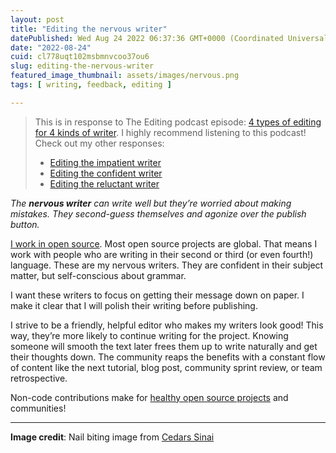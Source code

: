 ```yaml
---
layout: post
title: "Editing the nervous writer"
datePublished: Wed Aug 24 2022 06:37:36 GMT+0000 (Coordinated Universal Time)
date: "2022-08-24"
cuid: cl778uqt102msbmnvcoo37ou6
slug: editing-the-nervous-writer
featured_image_thumbnail: assets/images/nervous.png
tags: [ writing, feedback, editing ]

---
```


> This is in response to The Editing podcast episode: [4 types of editing for 4 kinds of  writer](https://theeditingpodcast.captivate.fm/episode/kinds-of-writer). I highly recommend listening to this podcast!   
> Check out my other responses:
> - [Editing the impatient writer](https://flicstar.com/editing-the-impatient-writer)
> - [Editing the confident writer](https://flicstar.com/editing-the-confident-writer)
> - [Editing the reluctant writer](https://flicstar.com/editing-the-reluctant-writer)


*The **nervous writer** can write well but they’re worried about making mistakes. They second-guess themselves and agonize over the publish button.*

[I work in open source](https://flicstar.com/editing-open-source). Most open source projects are global. That means I work with people who are writing in their second or third (or even fourth!) language. These are my nervous writers. They are confident in their subject matter, but self-conscious about grammar.
 
I want these writers to focus on getting their message down on paper. I make it clear that I will polish their writing before publishing. 

I strive to be a friendly, helpful editor who makes my writers look good! This way, they’re more likely to continue writing for the project. Knowing someone will smooth the text later frees them up to write naturally and get their thoughts down. The community reaps the benefits with a constant flow of content like the next tutorial, blog post, community sprint review, or team retrospective.
 
Non-code contributions make for [healthy open source projects](https://flicstar.com/trust-signals) and communities!

---

**Image credit**: Nail biting image from [Cedars Sinai](https://www.cedars-sinai.org/blog/stop-nail-biting.html)

